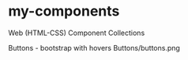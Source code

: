 # my-components
Web (HTML-CSS) Component Collections

Buttons - bootstrap with hovers
Buttons/buttons.png
